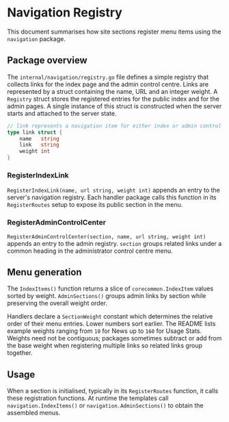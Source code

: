 # Navigation Registry

This document summarises how site sections register menu items using the `navigation` package.

## Package overview

The `internal/navigation/registry.go` file defines a simple registry that collects links for the index page and the admin control centre. Links are represented by a struct containing the name, URL and an integer weight. A `Registry` struct stores the registered entries for the public index and for the admin pages. A single instance of this struct is constructed when the server starts and attached to the server state.

```go
// link represents a navigation item for either index or admin control center.
type link struct {
    name   string
    link   string
    weight int
}
```

### RegisterIndexLink

`RegisterIndexLink(name, url string, weight int)` appends an entry to the server's navigation registry. Each handler package calls this function in its `RegisterRoutes` setup to expose its public section in the menu.

### RegisterAdminControlCenter

`RegisterAdminControlCenter(section, name, url string, weight int)` appends an entry to the admin registry. `section` groups related links under a common heading in the administrator control centre menu.

## Menu generation

The `IndexItems()` function returns a slice of `corecommon.IndexItem` values sorted by weight. `AdminSections()` groups admin links by section while preserving the overall weight order.

Handlers declare a `SectionWeight` constant which determines the relative order of their menu entries. Lower numbers sort earlier. The README lists example weights ranging from `10` for News up to `160` for Usage Stats. Weights need not be contiguous; packages sometimes subtract or add from the base weight when registering multiple links so related links group together.

## Usage

When a section is initialised, typically in its `RegisterRoutes` function, it calls these registration functions. At runtime the templates call `navigation.IndexItems()` or `navigation.AdminSections()` to obtain the assembled menus.
